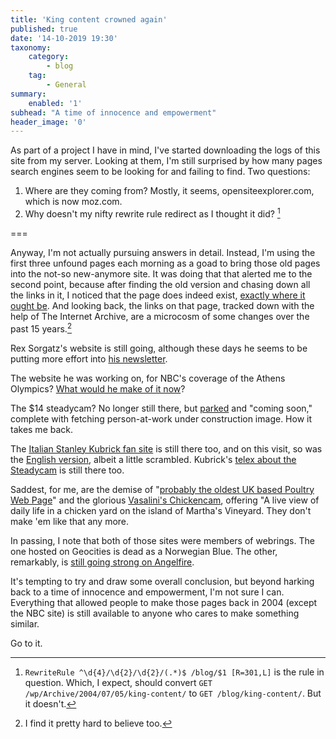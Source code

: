```yaml
---
title: 'King content crowned again'
published: true
date: '14-10-2019 19:30'
taxonomy:
    category:
        - blog
    tag:
        - General
summary:
    enabled: '1'
subhead: "A time of innocence and empowerment"
header_image: '0'
--- 
```


As part of a project I have in mind, I've started downloading the logs of this site from my server. Looking at them, I'm still surprised by how many pages search engines seem to be looking for and failing to find. Two questions:

1. Where are they coming from? Mostly, it seems, opensiteexplorer.com, which is now moz.com.
2. Why doesn't my nifty rewrite rule redirect as I thought it did? [^1]

===

Anyway, I'm not actually pursuing answers in detail. Instead, I'm using the first three unfound pages each morning as a goad to bring those old pages into the not-so new-anymore site. It was doing that that alerted me to the second point, because after finding the old version and chasing down all the links in it, I noticed that the page does indeed exist, [exactly where it ought be](https://www.jeremycherfas.net/blog/king-content). And looking back, the links on that page, tracked down with the help of The Internet Archive, are a microcosm of some changes over the past 15 years.[^2]

Rex Sorgatz's website is still going, although these days he seems to be putting more effort into [his newsletter](http://fimoculous.com/recs/).

The website he was working on, for NBC's coverage of the Athens Olympics? [What would he make of it now](https://web.archive.org/web/20040703113810/https://www.nbcolympics.com/index.html)?

The $14 steadycam? No longer still there, but [parked](http://steadycam.org/) and "coming soon," complete with fetching person-at-work under construction image. How it takes me back.

The [Italian Stanley Kubrick fan site](http://www.archiviokubrick.it/) is still there too, and on this visit, so was the [English version](http://www.archiviokubrick.it/english/index.html), albeit a little scrambled. Kubrick's [telex about the Steadycam](http://www.krusch.com/kubrick/Q60.html) is still there too.

Saddest, for me, are the demise of "[probably the oldest UK based Poultry Web Page](https://web.archive.org/web/20040603153819/http://www.surrey.ac.uk/~cus1fb/fowl/)" and the glorious [Vasalini's Chickencam](https://web.archive.org/web/20040710085302/https://users.adelphia.net/~chickencam/), offering "A live view of daily life in a chicken yard on the island of Martha's Vineyard. They don't make 'em like that any more.

In passing, I note that both of those sites were members of webrings. The one hosted on Geocities is dead as a Norwegian Blue. The other, remarkably, is [still going strong on Angelfire](http://www.angelfire.com/ar/awwcr/rings.html).

It's tempting to try and draw some overall conclusion, but beyond harking back to a time of innocence and empowerment, I'm not sure I can. Everything that allowed people to make those pages back in 2004 (except the NBC site) is still available to anyone who cares to make something similar.

Go to it. 

[^1]: `RewriteRule ^\d{4}/\d{2}/\d{2}/(.*)$ /blog/$1 [R=301,L]` is the rule in question. Which, I expect, should convert `GET /wp/Archive/2004/07/05/king-content/` to `GET /blog/king-content/`. But it doesn't.

[^2]: I find it pretty hard to believe too.
